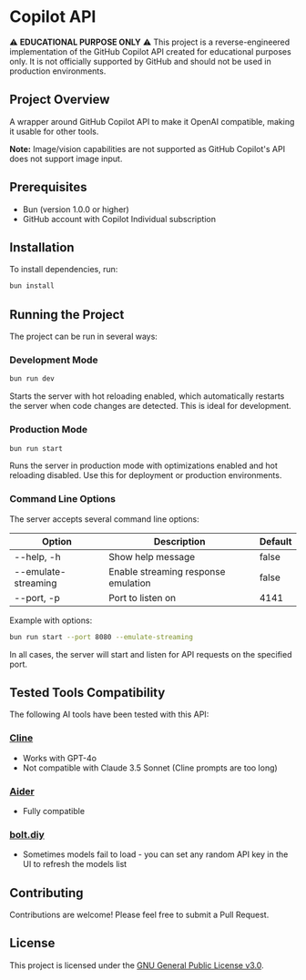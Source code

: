 # Copilot API

⚠️ **EDUCATIONAL PURPOSE ONLY** ⚠️
This project is a reverse-engineered implementation of the GitHub Copilot API created for educational purposes only. It is not officially supported by GitHub and should not be used in production environments.

## Project Overview

A wrapper around GitHub Copilot API to make it OpenAI compatible, making it usable for other tools.

**Note:** Image/vision capabilities are not supported as GitHub Copilot's API does not support image input.

## Prerequisites

- Bun (version 1.0.0 or higher)
- GitHub account with Copilot Individual subscription

## Installation

To install dependencies, run:

```sh
bun install
```

## Running the Project

The project can be run in several ways:

### Development Mode

```sh
bun run dev
```

Starts the server with hot reloading enabled, which automatically restarts the server when code changes are detected. This is ideal for development.

### Production Mode

```sh
bun run start
```

Runs the server in production mode with optimizations enabled and hot reloading disabled. Use this for deployment or production environments.

### Command Line Options

The server accepts several command line options:

| Option              | Description                         | Default |
| ------------------- | ----------------------------------- | ------- |
| --help, -h          | Show help message                   | false   |
| --emulate-streaming | Enable streaming response emulation | false   |
| --port, -p          | Port to listen on                   | 4141    |

Example with options:

```sh
bun run start --port 8080 --emulate-streaming
```

In all cases, the server will start and listen for API requests on the specified port.

## Tested Tools Compatibility

The following AI tools have been tested with this API:

### [Cline](https://github.com/cline/cline)

- Works with GPT-4o
- Not compatible with Claude 3.5 Sonnet (Cline prompts are too long)

### [Aider](https://github.com/Aider-AI/aider)

- Fully compatible

### [bolt.diy](https://github.com/stackblitz-labs/bolt.diy)

- Sometimes models fail to load - you can set any random API key in the UI to refresh the models list

## Contributing

Contributions are welcome! Please feel free to submit a Pull Request.

## License

This project is licensed under the [GNU General Public License v3.0](LICENSE).
